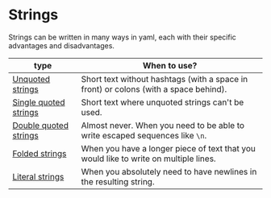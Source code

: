 # Strings

Strings can be written in many ways in yaml, each with their specific advantages and disadvantages.

| type | When to use? |
|--------|------------------|
| [Unquoted strings](unquoted_strings.md) | Short text without hashtags (with a space in front) or colons (with a space behind). |
| [Single quoted strings](single_quoted_strings.md) | Short text where unquoted strings can't be used. |
| [Double quoted strings](double_quoted_strings.md) | Almost never. When you need to be able to write escaped sequences like `\n`. |
| [Folded strings](folded_strings.md) | When you have a longer piece of text that you would like to write on multiple lines. |
| [Literal strings](literal_strings.md) | When you absolutely need to have newlines in the resulting string. |
